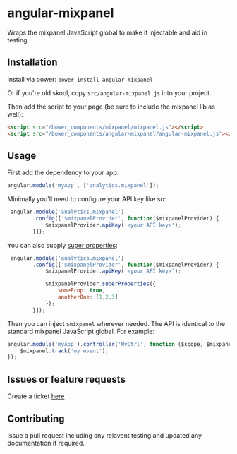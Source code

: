 angular-mixpanel
================

Wraps the mixpanel JavaScript global to make it injectable and aid in testing.

Installation
------------

Install via bower: `bower install angular-mixpanel`

Or if you're old skool, copy `src/angular-mixpanel.js` into your project.

Then add the script to your page (be sure to include the mixpanel lib as well):

```html
<script src="/bower_components/mixpanel/mixpanel.js"></script>
<script src="/bower_components/angular-mixpanel/angular-mixpanel.js"></script>
```

Usage
-----

First add the dependency to your app:

```javascript
angular.module('myApp', ['analytics.mixpanel']);
```

Minimally you'll need to configure your API key like so:

```javascript
 angular.module('analytics.mixpanel')
        .config(['$mixpanelProvider', function($mixpanelProvider) {
            $mixpanelProvider.apiKey('<your API key>');
        }]);
```

You can also supply [super properties](https://mixpanel.com/help/reference/javascript#super-properties):

```javascript
 angular.module('analytics.mixpanel')
        .config(['$mixpanelProvider', function($mixpanelProvider) {
            $mixpanelProvider.apiKey('<your API key>');

            $mixpanelProvider.superProperties({
                someProp: true,
                anotherOne: [1,2,3]
            });
        }]);
```

Then you can inject `$mixpanel` wherever needed. The API is identical to the standard mixpanel JavaScript global. For example:

```javascript
angular.module('myApp').controller('MyCtrl', function ($scope, $mixpanel) {
    $mixpanel.track('my event');
});
```

Issues or feature requests
--------------------------

Create a ticket [here](https://github.com/kuhnza/angular-mixpanel/issues)

Contributing
------------

Issue a pull request including any relavent testing and updated any documentation if required.
